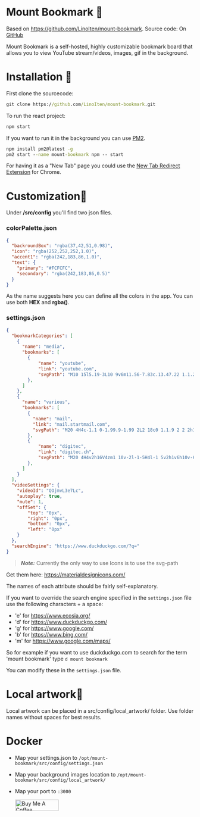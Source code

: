 # Mount Bookmark :mount_fuji:

Based on https://github.com/LinoIten/mount-bookmark.
Source code: On [GitHub](https://github.com/jokob-sk/mount-bookmark)

Mount Bookmark is a self-hosted, highly customizable bookmark board that allows you to view YouTube stream/videos, images, gif in the background.

# Installation :volcano:

First clone the sourcecode:

```cmd
git clone https://github.com/LinoIten/mount-bookmark.git
```

To run the react project:

```cmd
npm start
```

If you want to run it in the background you can use [PM2](https://pm2.keymetrics.io/).
```cmd
npm install pm2@latest -g
pm2 start --name mount-bookmark npm -- start
```

For having it as a "New Tab" page you could use the [New Tab Redirect Extension](https://chrome.google.com/webstore/detail/new-tab-redirect/icpgjfneehieebagbmdbhnlpiopdcmna) for Chrome. 

# Customization:scroll:

Under **/src/config** you'll find two json files. 

### colorPalette.json

```json
{
  "backroundBox": "rgba(37,42,51,0.98)",
  "icon": "rgba(252,252,252,1.0)",
  "accent1": "rgba(242,183,86,1.0)",
  "text": {
    "primary": "#FCFCFC",
    "secondary": "rgba(242,183,86,0.5)"
  }
}
```

As the name suggests here you can define all the colors in the app. You can use both **HEX** and **rgba()**.

### settings.json

```json
{
  "bookmarkCategories": [
    {
      "name": "media",
      "bookmarks": [
        {
            "name": "youtube", 
            "link": "youtube.com", 
            "svgPath": "M10 15l5.19-3L10 9v6m11.56-7.83c.13.47.22 1.1.28 1.9.07.8.1 1.49.1 2.09L22 12c0 2.19-.16 3.8-.44 4.83-.25.9-.83 1.48-1.73 1.73-.47.13-1.33.22-2.65.28-1.3.07-2.49.1-3.59.1L12 19c-4.19 0-6.8-.16-7.83-.44-.9-.25-1.48-.83-1.73-1.73-.13-.47-.22-1.1-.28-1.9-.07-.8-.1-1.49-.1-2.09L2 12c0-2.19.16-3.8.44-4.83.25-.9.83-1.48 1.73-1.73.47-.13 1.33-.22 2.65-.28 1.3-.07 2.49-.1 3.59-.1L12 5c4.19 0 6.8.16 7.83.44.9.25 1.48.83 1.73 1.73z"
        },
      ]
    },
    {
      "name": "various",
      "bookmarks": [
        {
          "name": "mail", 
          "link": "mail.startmail.com", 
          "svgPath": "M20 4H4c-1.1 0-1.99.9-1.99 2L2 18c0 1.1.9 2 2 2h16c1.1 0 2-.9 2-2V6c0-1.1-.9-2-2-2zm0 4l-8 5-8-5V6l8 5 8-5v2z"
        },
        {
            "name": "digitec", 
            "link": "digitec.ch", 
            "svgPath": "M20 4H4v2h16V4zm1 10v-2l-1-5H4l-1 5v2h1v6h10v-6h4v6h2v-6h1zm-9 4H6v-4h6v4z"
        },
      ]
    }
  ],
  "videoSettings": {
    "videoId": "QOjmvL3e7Lc",
    "autoplay": true,
    "mute": 1,
    "offSet": {
        "top": "0px",
        "right": "0px",
        "bottom": "0px",
        "left": "0px"
    }
  },
  "searchEngine": "https://www.duckduckgo.com/?q="
}
```

> **_Note:_**  Currently the only way to use Icons is to use the svg-path

Get them here: https://materialdesignicons.com/

The names of each attribute should be fairly self-explanatory.

If you want to override the search engine specified in the `settings.json` file use the following characters + a space:

- 'e' for https://www.ecosia.org/
- 'd' for https://www.duckduckgo.com/
- 'g' for https://www.google.com/
- 'b' for https://www.bing.com/
- 'm' for https://www.google.com/maps/

So for example if you want to use duckduckgo.com to search for the term 'mount bookmark' type `d mount bookmark`

You can modify these in the `settings.json` file. 

# Local artwork:scroll:

Local artwork can be placed in a src/config/local_artwork/<subfolder> folder. Use folder names without spaces for best results. 
  
# Docker
    
- Map your settings.json to ```/opt/mount-bookmark/src/config/settings.json```
- Map your background images location to ```/opt/mount-bookmark/src/config/local_artwork/```
- Map your port to `:3000`
  
  <a href="https://www.buymeacoffee.com/jokobsk" target="_blank"><img src="https://cdn.buymeacoffee.com/buttons/v2/default-yellow.png" alt="Buy Me A Coffee" style="height: 30px !important;width: 117px !important;" width="117" height="30"></a>
